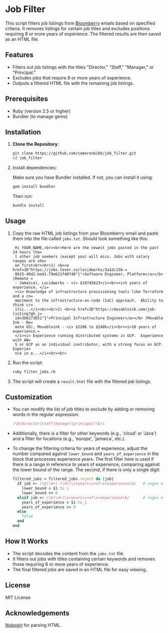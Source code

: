 # Job Filter

This script filters job listings from [Bloomberry](https://bloomberry.com/remote-jobs/?utm_source=recommendation&utm_campaign=newsletter_recommendation) emails based on specified criteria. It removes listings for certain job titles and excludes positions requiring 8 or more years of experience. The filtered results are then saved as an HTML file.

## Features

- Filters out job listings with the titles "Director," "Staff," "Manager," or "Principal."
- Excludes jobs that require 8 or more years of experience.
- Outputs a filtered HTML file with the remaining job listings.

## Prerequisites

- Ruby (version 2.5 or higher)
- Bundler (to manage gems)

## Installation

1. **Clone the Repository**:

   ```bash
   git clone https://github.com/cameronbibb/job_filter.git
   cd job_filter
   ```

2. Install dependencies:

   Make sure you have Bundler installed. If not, you can install it using:

   ```bash
   gem install bundler
   ```

   Then run:

   ```bash
   bundle install
   ```

## Usage

1. Copy the raw HTML job listings from your Bloomberry email and paste them into the file called `jobs.txt`. Should look something like this:
   ```text
    Hi YOUR_NAME,<br><br>Here are the newest jobs posted in the past 24 hours tha=
    t other job seekers (except you) will miss. Jobs with salary ranges are sho=
    wn first<br><br>1) <b><a href=3D"https://jobs.lever.co/lucidworks/3a1dc156-=
    8615-40d2-be41-79e621f40748"}">Software Engineer, Platform</a></b> (Remote =
    - Jamaica), Lucidworks - <i> $10745623</i><br><i>5 years of experience. </i=
    ><i> Knowledge of infrastructure provisioning tools like Terraform and a co=
    mmitment to the infrastructure-as-code (IaC) approach.  Ability to think cr=
    itic...</i><br><br>2) <b><a href=3D"https://movableink.com/job-listing?gh_j=
    id=3D6273651"}">Principal Infrastructure Engineer</a></b> (Movable Ink - Re=
    mote US), Movableink - <i> $220k to $240k</i><br><i>10 years of experience.=
    </i><i> Experience running distributed systems in GCP.  Experience with AW=
    S or GCP as an individual contributor, with a strong focus on GCP.  Experie=
    nce in o...</i><br><br>
   ```
2. Run the script:
   ```bash
   ruby filter_jobs.rb
   ```
3. The script will create a `result.html` file with the filtered job listings.

## Customization

- You can modify the list of job titles to exclude by adding or removing words in the regular expression:

  ```ruby
  /\b(director|staff|manager|principal)\b/i
  ```

- Additionally, there is a filter for other keywords (e.g., 'cloud' or 'Java') and a filter for locations (e.g., 'europe', 'jamaica', etc.).
- To change the filtering criteria for years of experience, adjust the number compared against `lower_bound` and `years_of_experience` in the block that processes experience years. The first filter here is used if there is a range in reference to years of experience, comparing against the lower bound of the range. The second, if there is only a single digit:
  ```ruby
  filtered_jobs = filtered_jobs.reject do |job|
    if job =~ /\b(\d+)-(\d+)\s+years\s+of\s+experience\b/   # regex matching range of years
      lower_bound = $1.to_i
      lower_bound >= 8
    elsif job =~ /\b(\d+)\s+years\s+of\s+experience\b/      # regex matching specific year
      years_of_experience = $1.to_i
      years_of_experience >= 8
    else
      false
    end
  end
  ```

## How It Works

- The script decodes the content from the `jobs.txt` file.
- It filters out jobs with titles containing certain keywords and removes those requiring 8 or more years of experience.
- The final filtered jobs are saved in an HTML file for easy viewing.

## License

MIT License

## Acknowledgements

[Nokogiri](https://nokogiri.org/) for parsing HTML.
